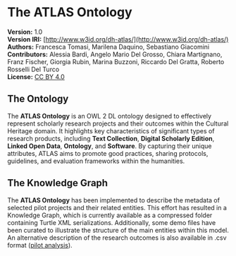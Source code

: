 # The ATLAS Ontology

**Version:** 1.0  
**Version IRI:** [http://www.w3id.org/dh-atlas/](http://www.w3id.org/dh-atlas/)  
**Authors:** Francesca Tomasi, Marilena Daquino, Sebastiano Giacomini  
**Contributors:** Alessia Bardi, Angelo Mario Del Grosso, Chiara Martignano, Franz Fischer, Giorgia Rubin, Marina Buzzoni, Riccardo Del Gratta, Roberto Rosselli Del Turco  
**License:** [CC BY 4.0](https://creativecommons.org/licenses/by/4.0/)

## The Ontology

The **ATLAS Ontology** is an OWL 2 DL ontology designed to effectively represent scholarly research projects and their outcomes within the Cultural Heritage domain. It highlights key characteristics of significant types of research products, including **Text Collection**, **Digital Scholarly Edition**, **Linked Open Data**, **Ontology**, and **Software**. By capturing their unique attributes, ATLAS aims to promote good practices, sharing protocols, guidelines, and evaluation frameworks within the humanities.

## The Knowledge Graph

The **ATLAS Ontology** has been implemented to describe the metadata of selected pilot projects and their related entities. This effort has resulted in a Knowledge Graph, which is currently available as a compressed folder containing Turtle XML serializations. Additionally, some demo files have been curated to illustrate the structure of the main entities within this model. An alternative description of the research outcomes is also available in .csv format ([pilot analysis](https://github.com/dh-atlas/dh-atlas.github.io/tree/main/deliverables/pilot_analysis)).

